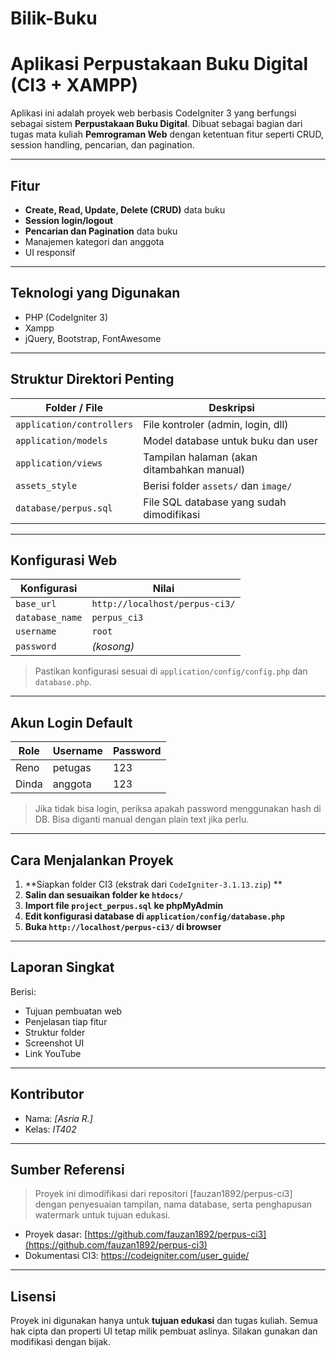 # Bilik-Buku

#  Aplikasi Perpustakaan Buku Digital (CI3 + XAMPP)

Aplikasi ini adalah proyek web berbasis CodeIgniter 3 yang berfungsi sebagai sistem **Perpustakaan Buku Digital**. Dibuat sebagai bagian dari tugas mata kuliah **Pemrograman Web** dengan ketentuan fitur seperti CRUD, session handling, pencarian, dan pagination.

---

##  Fitur 

-  **Create, Read, Update, Delete (CRUD)** data buku
-  **Session login/logout**
-  **Pencarian dan Pagination** data buku
-  Manajemen kategori dan anggota
-  UI responsif 

---

##  Teknologi yang Digunakan

- PHP (CodeIgniter 3)
- Xampp
- jQuery, Bootstrap, FontAwesome

---

##  Struktur Direktori Penting

| Folder / File         | Deskripsi                                       |
|-----------------------|--------------------------------------------------|
| `application/controllers` | File kontroler (admin, login, dll)         |
| `application/models`      | Model database untuk buku dan user         |
| `application/views`       | Tampilan halaman (akan ditambahkan manual) |
| `assets_style`            | Berisi folder `assets/` dan `image/`       |
| `database/perpus.sql`     | File SQL database yang sudah dimodifikasi  |

---

##  Konfigurasi Web

| Konfigurasi      | Nilai                          |
|------------------|-------------------------------|
| `base_url`       | `http://localhost/perpus-ci3/` |
| `database_name`  | `perpus_ci3`                  |
| `username`       | `root`                        |
| `password`       | *(kosong)*                    |

>  Pastikan konfigurasi sesuai di `application/config/config.php` dan `database.php`.

---

##  Akun Login Default

| Role   | Username | Password  |
|--------|----------|-----------|
| Reno   | petugas  |    123    |
| Dinda  | anggota  |    123    |

> Jika tidak bisa login, periksa apakah password menggunakan hash di DB. Bisa diganti manual dengan plain text jika perlu.

---

##  Cara Menjalankan Proyek

1. **Siapkan folder CI3 (ekstrak dari `CodeIgniter-3.1.13.zip`) **
2. **Salin dan sesuaikan folder ke `htdocs/`**
3. **Import file `project_perpus.sql` ke phpMyAdmin**
4. **Edit konfigurasi database di `application/config/database.php`**
5. **Buka `http://localhost/perpus-ci3/` di browser**

---

##  Laporan Singkat

Berisi:
- Tujuan pembuatan web
- Penjelasan tiap fitur
- Struktur folder 
- Screenshot UI
- Link YouTube

---

##  Kontributor

- Nama: *[Asria R.]*
- Kelas: *IT402*

---

##  Sumber Referensi

>  Proyek ini dimodifikasi dari repositori [fauzan1892/perpus-ci3] dengan penyesuaian tampilan, nama database, serta penghapusan watermark untuk tujuan edukasi.

- Proyek dasar: [https://github.com/fauzan1892/perpus-ci3](https://github.com/fauzan1892/perpus-ci3)
- Dokumentasi CI3: https://codeigniter.com/user_guide/

---

##  Lisensi

Proyek ini digunakan hanya untuk **tujuan edukasi** dan tugas kuliah. Semua hak cipta dan properti UI tetap milik pembuat aslinya. Silakan gunakan dan modifikasi dengan bijak.

